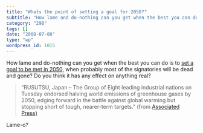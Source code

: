 ```yaml
---
title: "Whats the point of setting a goal for 2050?"
subtitle: "How lame and do-nothing can you get when the best you can do is to set a goal to be met in 2050,"
category: "298"
tags: []
date: "2008-07-08"
type: "wp"
wordpress_id: 1015
---
```

How lame and do-nothing can you get when the best you can do is to [set a goal to be met in 2050,](http://news.yahoo.com/s/ap/20080708/ap_on_re_as/g8_climate_change) when probably most of the signatories will be dead and gone? Do you think it has any effect on anything real?
> “RUSUTSU, Japan – The Group of Eight leading industrial nations on Tuesday endorsed halving world emissions of greenhouse gases by 2050, edging forward in the battle against global warming but stopping short of tough, nearer-term targets.” (from [Associated Press)](http://news.yahoo.com/s/ap/20080708/ap_on_re_as/g8_climate_change)

Lame-o?